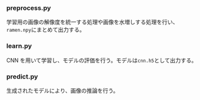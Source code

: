 ### preprocess.py

学習用の画像の解像度を統一する処理や画像を水増しする処理を行い、`ramen.npy`にまとめて出力する。

### learn.py

CNN を用いて学習し、モデルの評価を行う。モデルは`cnn.h5`として出力する。

### predict.py

生成されたモデルにより、画像の推論を行う。
